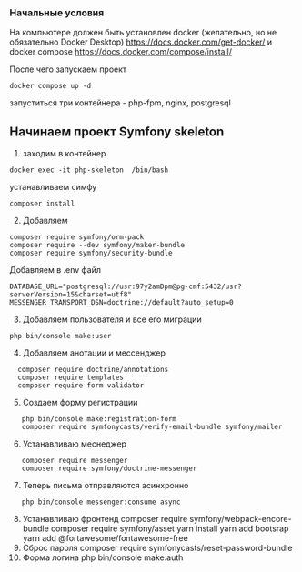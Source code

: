 ### Начальные условия ###

На компьютере должен быть установлен docker (желательно, но не обязательно Docker
Desktop)  https://docs.docker.com/get-docker/
и docker compose https://docs.docker.com/compose/install/

После чего запускаем проект

```
docker compose up -d
```

запуститься три контейнера - php-fpm, nginx, postgresql

## Начинаем проект Symfony skeleton ##

1. заходим в контейнер

```
docker exec -it php-skeleton  /bin/bash
```

устанавливаем симфу

```
composer install
```

2. Добавляем

```
composer require symfony/orm-pack
composer require --dev symfony/maker-bundle
composer require symfony/security-bundle
```

Добавляем в .env файл

```
DATABASE_URL="postgresql://usr:97y2amDpm@pg-cmf:5432/usr?serverVersion=15&charset=utf8"
MESSENGER_TRANSPORT_DSN=doctrine://default?auto_setup=0
```

3. Добавляем пользователя и все его миграции

```
php bin/console make:user
```

4. Добавляем анотации и мессенджер

```
  composer require doctrine/annotations
  composer require templates
  composer require form validator
```

5. Создаем форму регистрации

```
   php bin/console make:registration-form
   composer require symfonycasts/verify-email-bundle symfony/mailer
```

6. Устанавливаю меснеджер

```
   composer require messenger
   composer require symfony/doctrine-messenger
```

7. Теперь письма отправляются асинхронно

```
   php bin/console messenger:consume async
 ```

8. Устанавливаю фронтенд
   composer require symfony/webpack-encore-bundle
   composer require symfony/asset
   yarn install
   yarn add bootsrap
   yarn add @fortawesome/fontawesome-free
9. Сброс пароля
   composer require symfonycasts/reset-password-bundle
10. Форма логина
    php bin/console make:auth
